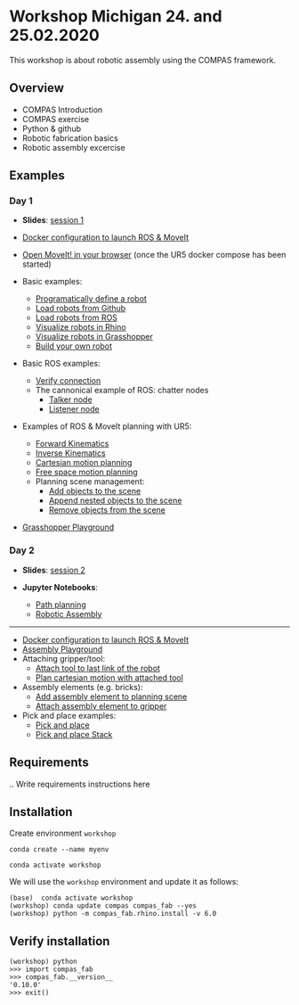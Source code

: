 # Workshop Michigan 24. and 25.02.2020


This workshop is about robotic assembly using the COMPAS framework.


## Overview


* COMPAS Introduction
* COMPAS exercise
* Python & github
* Robotic fabrication basics
* Robotic assembly excercise
    



## Examples


### Day 1

* **Slides**: [session 1](https://docs.google.com/presentation/d/1MwbF9ibyxKD2Nxk989vYtSyW_or0pXSVWBnFI-EQtdM/edit?usp=sharing)


* [Docker configuration to launch ROS & MoveIt](docker-ur5/)
* [Open MoveIt! in your browser](http://localhost:8080/vnc.html?resize=scale&autoconnect=true) (once the UR5 docker compose has been started)
* Basic examples:
  * [Programatically define a robot](examples/021_define_model.py)
  * [Load robots from Github](examples/022_robot_from_github.py)
  * [Load robots from ROS](examples/023_robot_from_ros.py)
  * [Visualize robots in Rhino](examples/024_robot_artist_rhino.py)
  * [Visualize robots in Grasshopper](examples/025_robot_artist_grasshopper.ghx)
  * [Build your own robot](examples/026_build_your_own_robot.py)
* Basic ROS examples:
  * [Verify connection](examples/027_check_connection.py)
  * The cannonical example of ROS: chatter nodes
    * [Talker node](examples/028_ros_hello_world_talker.py)
    * [Listener node](examples/029_ros_hello_world_listener.py)
* Examples of ROS & MoveIt planning with UR5:
  * [Forward Kinematics](examples/030_forward_kinematics_ros_loader.py)
  * [Inverse Kinematics](examples/031_inverse_kinematics_ros_loader.py)
  * [Cartesian motion planning](examples/032_plan_cartesian_motion_ros_loader.py)
  * [Free space motion planning](examples/033_plan_motion_ros_loader.py)
  * Planning scene management:
    * [Add objects to the scene](examples/034_add_collision_mesh.py)
    * [Append nested objects to the scene](examples/035_append_collision_meshes.py)
    * [Remove objects from the scene](examples/036_remove_collision_mesh.py)
* [Grasshopper Playground](examples/037_robot_playground_ur5.ghx)

### Day 2


* **Slides**:  [session 2](https://docs.google.com/presentation/d/1QBu-4BhnLEOkrOvZf9PoX-m2dYAtTzfMFgFJ7Bw6VFY/edit#slide=id.g7054e0e0c8_0_5)

* **Jupyter Notebooks**:
  * [Path planning](Path%20planning.ipynb)
  * [Robotic Assembly](Robotic%20Assembly.ipynb)

---

* [Docker configuration to launch ROS & MoveIt](docker-ur5/)
* [Assembly Playground](examples/040_robot_assembly.ghx)
* Attaching gripper/tool:
  * [Attach tool to last link of the robot](examples/041_attach_tool.py)
  * [Plan cartesian motion with attached tool](examples/042_plan_cartesian_motion_with_attached_tool.py)
* Assembly elements (e.g. bricks):
  * [Add assembly element to planning scene](examples/043_create_element_and_add_to_planning_scene.py)
  * [Attach assembly element to gripper](examples/044_add_element_as_attached_collision_object.py)
* Pick and place examples:
  * [Pick and place](examples/045_pick_and_place.py)
  * [Pick and place Stack](examples/046_pick_and_place_stack.py)



## Requirements


.. Write requirements instructions here


## Installation


Create environment `workshop`

	conda create --name myenv

	conda activate workshop


We will use the `workshop` environment and update it as follows:

    (base)  conda activate workshop
    (workshop) conda update compas compas_fab --yes
    (workshop) python -m compas_fab.rhino.install -v 6.0

## Verify installation

    (workshop) python
    >>> import compas_fab
    >>> compas_fab.__version__
    '0.10.0'
    >>> exit()


